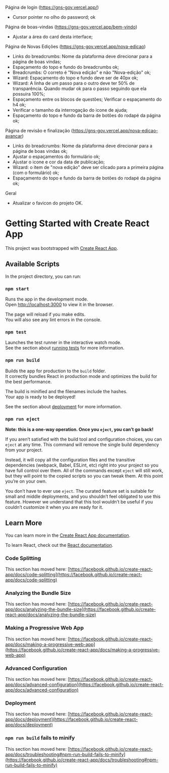 Página de login (https://gns-gov.vercel.app/)

- Cursor pointer no olho do password; ok

Página de boas-vindas (https://gns-gov.vercel.app/bem-vindo)

- Ajustar a área do card desta interface;

Página de Novas Edições (https://gns-gov.vercel.app/nova-edicao)

- Links do breadcrumbs: Nome da plataforma deve direcionar para a página de boas vindas;
- Espaçamento do topo e fundo do breadcrumbs ok;
- Breadcrumbs: O correto é "Nova edição" e não "Nova-edição" ok;
- Wizard: Espaçamento do topo e fundo deve ser de 40px ok;
- Wizard: A linha de um passo para o outro deve ter 50% de transparência. Quando mudar ok para o passo seguindo que ela possuira 100%;
- Espaçamento entre os blocos de questões; Verificar o espaçamento do h4 ok;
- Verificar o tamanho da interrogação do icone de ajuda;
- Espaçamento do topo e fundo da barra de botões do rodapé da página ok;

Página de revisão e finalização (https://gns-gov.vercel.app/nova-edicao-avancar)

- Links do breadcrumbs: Nome da plataforma deve direcionar para a página de boas vindas ok;
- Ajustar o espaçamentos do formulário ok;
- Ajustar o icone e cor da data de publicação;
- Wizard: o item de "nova edição" deve ser clicado para a primeira página (com o formulário) ok;
- Espaçamento do topo e fundo da barra de botões do rodapé da página ok;

Geral

- Atualizar o favicon do projeto OK.

# Getting Started with Create React App

This project was bootstrapped with [Create React App](https://github.com/facebook/create-react-app).

## Available Scripts

In the project directory, you can run:

### `npm start`

Runs the app in the development mode.\
Open [http://localhost:3000](http://localhost:3000) to view it in the browser.

The page will reload if you make edits.\
You will also see any lint errors in the console.

### `npm test`

Launches the test runner in the interactive watch mode.\
See the section about [running tests](https://facebook.github.io/create-react-app/docs/running-tests) for more information.

### `npm run build`

Builds the app for production to the `build` folder.\
It correctly bundles React in production mode and optimizes the build for the best performance.

The build is minified and the filenames include the hashes.\
Your app is ready to be deployed!

See the section about [deployment](https://facebook.github.io/create-react-app/docs/deployment) for more information.

### `npm run eject`

**Note: this is a one-way operation. Once you `eject`, you can’t go back!**

If you aren’t satisfied with the build tool and configuration choices, you can `eject` at any time. This command will remove the single build dependency from your project.

Instead, it will copy all the configuration files and the transitive dependencies (webpack, Babel, ESLint, etc) right into your project so you have full control over them. All of the commands except `eject` will still work, but they will point to the copied scripts so you can tweak them. At this point you’re on your own.

You don’t have to ever use `eject`. The curated feature set is suitable for small and middle deployments, and you shouldn’t feel obligated to use this feature. However we understand that this tool wouldn’t be useful if you couldn’t customize it when you are ready for it.

## Learn More

You can learn more in the [Create React App documentation](https://facebook.github.io/create-react-app/docs/getting-started).

To learn React, check out the [React documentation](https://reactjs.org/).

### Code Splitting

This section has moved here: [https://facebook.github.io/create-react-app/docs/code-splitting](https://facebook.github.io/create-react-app/docs/code-splitting)

### Analyzing the Bundle Size

This section has moved here: [https://facebook.github.io/create-react-app/docs/analyzing-the-bundle-size](https://facebook.github.io/create-react-app/docs/analyzing-the-bundle-size)

### Making a Progressive Web App

This section has moved here: [https://facebook.github.io/create-react-app/docs/making-a-progressive-web-app](https://facebook.github.io/create-react-app/docs/making-a-progressive-web-app)

### Advanced Configuration

This section has moved here: [https://facebook.github.io/create-react-app/docs/advanced-configuration](https://facebook.github.io/create-react-app/docs/advanced-configuration)

### Deployment

This section has moved here: [https://facebook.github.io/create-react-app/docs/deployment](https://facebook.github.io/create-react-app/docs/deployment)

### `npm run build` fails to minify

This section has moved here: [https://facebook.github.io/create-react-app/docs/troubleshooting#npm-run-build-fails-to-minify](https://facebook.github.io/create-react-app/docs/troubleshooting#npm-run-build-fails-to-minify)
